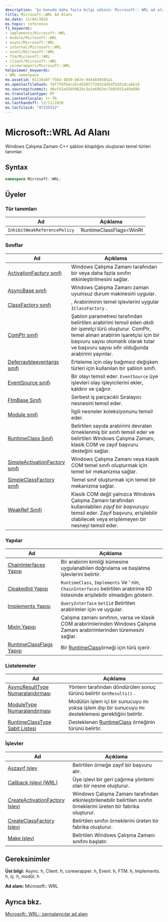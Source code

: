 ```yaml
---
description: 'Şu konuda daha fazla bilgi edinin: Microsoft:: WRL ad alanı'
title: Microsoft::WRL Ad Alanı
ms.date: 11/04/2016
ms.topic: reference
f1_keywords:
- implements/Microsoft::WRL
- module/Microsoft::WRL
- async/Microsoft::WRL
- internal/Microsoft::WRL
- event/Microsoft::WRL
- ftm/Microsoft::WRL
- client/Microsoft::WRL
- corewrappers/Microsoft::WRL
helpviewer_keywords:
- WRL namespace
ms.assetid: 01118a8f-f564-4859-b87e-9444848585a1
ms.openlocfilehash: fdf7f0fbdca5cd5d95772052dd5dfb5018cabb18
ms.sourcegitcommit: d6af41e42699628c3e2e6063ec7b03931a49a098
ms.translationtype: MT
ms.contentlocale: tr-TR
ms.lasthandoff: 12/11/2020
ms.locfileid: "97335532"
---
```

# <a name="microsoftwrl-namespace"></a>Microsoft::WRL Ad Alanı

Windows Çalışma Zamanı C++ şablon kitaplığını oluşturan temel türleri tanımlar.

## <a name="syntax"></a>Syntax

```cpp
namespace Microsoft::WRL;
```

## <a name="members"></a>Üyeler

### <a name="typedefs"></a>Tür tanımları

|Ad|Açıklama|
|----------|-----------------|
|`InhibitWeakReferencePolicy`|`RuntimeClassFlags<WinRt | InhibitWeakReference>`|

### <a name="classes"></a>Sınıflar

|Ad|Açıklama|
|----------|-----------------|
|[ActivationFactory sınıfı](activationfactory-class.md)|Windows Çalışma Zamanı tarafından bir veya daha fazla sınıfın etkinleştirilmesini sağlar.|
|[AsyncBase sınıfı](asyncbase-class.md)|Windows Çalışma Zamanı zaman uyumsuz durum makinesini uygular.|
|[ClassFactory sınıfı](classfactory-class.md)|, Arabiriminin temel işlevlerini uygular `IClassFactory` .|
|[ComPtr sınıfı](comptr-class.md)|Şablon parametresi tarafından belirtilen arabirimi temsil eden *akıllı bir işaretçi* türü oluşturur. ComPtr, temel alınan arabirim işaretçisi için bir başvuru sayısı otomatik olarak tutar ve başvuru sayısı sıfır olduğunda arabirimi yayınlar.|
|[Deferraybleeventargs sınıfı](deferrableeventargs-class.md)|Erteleme için olay bağımsız değişken türleri için kullanılan bir şablon sınıfı.|
|[EventSource sınıfı](eventsource-class.md)|Bir olayı temsil eder. `EventSource` üye işlevleri olay işleyicilerini ekler, kaldırır ve çağırır.|
|[FtmBase Sınıfı](ftmbase-class.md)|Serbest iş parçacıklı Sıralayıcı nesnesini temsil eder.|
|[Module sınıfı](module-class.md)|İlgili nesneler koleksiyonunu temsil eder.|
|[RuntimeClass Sınıfı](runtimeclass-class.md)|Belirtilen sayıda arabirimi devralan örneklenmiş bir sınıfı temsil eder ve belirtilen Windows Çalışma Zamanı, klasik COM ve zayıf başvuru desteğini sağlar.|
|[SimpleActivationFactory sınıfı](simpleactivationfactory-class.md)|Windows Çalışma Zamanı veya klasik COM temel sınıfı oluşturmak için temel bir mekanizma sağlar.|
|[SimpleClassFactory sınıfı](simpleclassfactory-class.md)|Temel sınıf oluşturmak için temel bir mekanizma sağlar.|
|[WeakRef Sınıfı](weakref-class.md)|Klasik COM değil yalnızca Windows Çalışma Zamanı tarafından kullanılabilen *zayıf bir başvuruyu* temsil eder. Zayıf başvuru, erişilebilir olabilecek veya erişilemeyen bir nesneyi temsil eder.|

### <a name="structures"></a>Yapılar

|Ad|Açıklama|
|----------|-----------------|
|[ChainInterfaces Yapısı](chaininterfaces-structure.md)|Bir arabirim kimliği kümesine uygulanabilen doğrulama ve başlatma işlevlerini belirtir.|
|[CloakedIid Yapısı](cloakediid-structure.md)|`RuntimeClass`, `Implements` Ve ' nin, `ChainInterfaces` belirtilen arabirime IID listesinde erişilebilir olmadığını gösterir.|
|[Implements Yapısı](implements-structure.md)|`QueryInterface` `GetIid` Belirtilen arabirimler için ve uygular.|
|[MixIn Yapısı](mixin-structure.md)|Çalışma zamanı sınıfının, varsa ve klasik COM arabirimlerinden Windows Çalışma Zamanı arabirimlerinden türemesini sağlar.|
|[RuntimeClassFlags Yapısı](runtimeclassflags-structure.md)|Bir [RuntimeClass](runtimeclass-class.md)örneği için türü içerir.|

### <a name="enumerations"></a>Listelemeler

|Ad|Açıklama|
|----------|-----------------|
|[AsyncResultType Numaralandırması](asyncresulttype-enumeration.md)|Yöntem tarafından döndürülen sonuç türünü belirtir `GetResults()` .|
|[ModuleType Numaralandırması](moduletype-enumeration.md)|Modülün işlem içi bir sunucuyu mı yoksa işlem dışı bir sunucuyu mı desteklemesi gerektiğini belirtir.|
|[RuntimeClassType Sabit Listesi](runtimeclasstype-enumeration.md)|Desteklenen [RuntimeClass](runtimeclass-class.md) örneğinin türünü belirtir.|

### <a name="functions"></a>İşlevler

|Ad|Açıklama|
|----------|-----------------|
|[Aszayıf Işlev](asweak-function.md)|Belirtilen örneğe zayıf bir başvuru alır.|
|[Callback Işlevi (WRL)](callback-function-wrl.md)|Üye işlevi bir geri çağırma yöntemi olan bir nesne oluşturur.|
|[CreateActivationFactory Işlevi](createactivationfactory-function.md)|Windows Çalışma Zamanı tarafından etkinleştirilenebilir belirtilen sınıfın örneklerini üreten bir fabrika oluşturur.|
|[CreateClassFactory Işlevi](createclassfactory-function.md)|Belirtilen sınıfın örneklerini üreten bir fabrika oluşturur.|
|[Make Işlevi](make-function.md)|Belirtilen Windows Çalışma Zamanı sınıfını başlatır.|

## <a name="requirements"></a>Gereksinimler

**Üst bilgi:** Async. h, Client. h, corewrapper. h, Event. h, FTM. h, Implements. h, iç. h, modül. h

**Ad alanı:** Microsoft:: WRL

## <a name="see-also"></a>Ayrıca bkz.

[Microsoft:: WRL:: sarmalayıcılar ad alanı](microsoft-wrl-wrappers-namespace.md)
